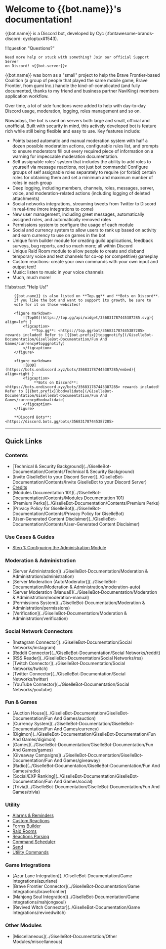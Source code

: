 Welcome to {{bot.name}}'s documentation!
=============================

{{bot.name}} is a Discord bot, developed by Cyc (:fontawesome-brands-discord: cycloptux#1543).

!!!question "Questions?"

    Need more help or stuck with something? Join our official Support Server
    on Discord! <{{bot.server}}>


{{bot.name}} was born as a "small" project to help the Brave Frontier-based
Coalition (a group of people that played the same mobile game, Brave
Frontier, from gumi Inc.) handle the kind-of-complicated (and fully
documented, thanks to my friend and business partner NaviKing) members
application workflow.

Over time, a lot of side functions were added to help with day-to-day
Discord usage, moderation, logging, roles management and so on.

Nowadays, the bot is used on servers both large and small, official and
unofficial. Built with security in mind, this actively developed bot is
feature rich while still being flexible and easy to use. Key features
include:

-   Points based automatic and manual moderation system with half a
    dozen possible moderation actions, configurable rules list, and
    prompts to ensure moderators fill out every required piece of
    information on a warning for impeccable moderation documentation.
-   Self assignable roles' system that includes the ability to add roles
    to yourself via message reactions, not just bot commands! Configure
    groups of self assignable roles separately to require (or forbid)
    certain roles for obtaining them and set a minimum and maximum
    number of roles in each group
-   Deep logging, including members, channels, roles, messages, server,
    voice, and moderation-related actions (including logging of deleted
    attachments)
-   Social networks integrations, streaming tweets from Twitter to
    Discord in real-time (more integrations to come)
-   New user management, including greet messages, automatically
    assigned roles, and automatically removed roles
-   Permissions system to configure the usage of each module
-   Social and currency system to allow users to rank up based on
    activity and earn currency to use on games in the bot
-   Unique form builder module for creating guild applications, feedback
    surveys, bug reports, and so much more; all within Discord
-   Unique Raid Room module to allow people to create and disband
    temporary voice and text channels for co-op (or competitive)
    gameplay
-   Custom reactions: create your own commands with your own input and
    output text!
-   Music: listen to music in your voice channels
-   Much, much more!

!!!abstract "Help Us!"
        
        {{bot.name}} is also listed on **Top.gg** and **Bots on Discord**.
        If you like the bot and want to support its growth, be sure to 
        vote for it on those websites!

        <figure markdown> 
            ![TopGG](https://top.gg/api/widget/356831787445387285.svg){ align=left }
            <figcaption>
                **Top.gg**: <https://top.gg/bot/356831787445387285> rewards included! Refer to [{{bot.prefix}}topggnotify](/GiselleBot-Documentation/GiselleBot-Documentation/Fun And Games/currency#topggnotify)
            </figcaption>
        </figure>

        <figure markdown> 
            ![BOD](https://bots.ondiscord.xyz/bots/356831787445387285/embed){ align=right }
            <figcaption>
                 **Bots on Discord**: <https://bots.ondiscord.xyz/bots/356831787445387285> rewards included! Refer to [{{bot.prefix}}bodvalidate](/GiselleBot-Documentation/GiselleBot-Documentation/Fun And Games/currency#bodvalidate) 
            </figcaption>
        </figure>

        **Discord Bots**: <https://discord.bots.gg/bots/356831787445387285>


------------------------------------------------------------------------
## Quick Links

### Contents
* [Technical & Security Background](../GiselleBot-Documentation/Contents/Technical & Security Background)
* [Invite GiselleBot to your Discord Server](../GiselleBot-Documentation/Contents/Invite GiselleBot to your Discord Server)
* [Credits](../GiselleBot-Documentation/Contents/Credits)
* [Modules Documentation 101](../GiselleBot-Documentation/Contents/Modules Documentation 101)
* [Premium Perks](../GiselleBot-Documentation/Contents/Premium Perks)
* [Privacy Policy for GiselleBot](../GiselleBot-Documentation/Contents/Privacy Policy for GiselleBot)
* [User-Generated Content Disclaimer](../GiselleBot-Documentation/Contents/User-Generated Content Disclaimer)

### Use Cases & Guides
* [Step 1: Configuring the Administration Module](../GiselleBot-Documentation/Guides/1-Administration)

### Moderation & Administration
* [Server Administration](../GiselleBot-Documentation/Moderation & Administration/administration)
* [Server Moderation (AutoModerator)](../GiselleBot-Documentation/Moderation & Administration/moderation-auto)
* [Server Moderation (Manual)](../GiselleBot-Documentation/Moderation & Administration/moderation-manual)
* [Permissions System](../GiselleBot-Documentation/Moderation & Administration/permissions)
* [Verification](../GiselleBot-Documentation/Moderation & Administration/verification)

### Social Network Connectors
* [Instagram Connector](../GiselleBot-Documentation/Social Networks/instagram)
* [Reddit Connector](../GiselleBot-Documentation/Social Networks/reddit)
* [RSS Reader](../GiselleBot-Documentation/Social Networks/rss)
* [Twitch Connector](../GiselleBot-Documentation/Social Networks/twitch)
* [Twitter Connector](../GiselleBot-Documentation/Social Networks/twitter)
* [YouTube Connector](../GiselleBot-Documentation/Social Networks/youtube)

### Fun & Games
* [Auction House](../GiselleBot-Documentation/GiselleBot-Documentation/Fun And Games/auction)
* [Currency System](../GiselleBot-Documentation/GiselleBot-Documentation/Fun And Games/currency)
* [Digimon](../GiselleBot-Documentation/GiselleBot-Documentation/Fun And Games/digimon)
* [Games](../GiselleBot-Documentation/GiselleBot-Documentation/Fun And Games/games)
* [Giveaway Campaigns](../GiselleBot-Documentation/GiselleBot-Documentation/Fun And Games/giveaway)
* [Radio](../GiselleBot-Documentation/GiselleBot-Documentation/Fun And Games/radio)
* [Social/EXP Ranking](../GiselleBot-Documentation/GiselleBot-Documentation/Fun And Games/social)
* [Trivia](../GiselleBot-Documentation/GiselleBot-Documentation/Fun And Games/trivia)

### Utility
* [Alarms & Reminders](../GiselleBot-Documentation/Utility/alarm)
* [Custom Reactions](../GiselleBot-Documentation/Utility/custreact)
* [Forms Builder](../GiselleBot-Documentation/Utility/forms)
* [Raid Rooms](../GiselleBot-Documentation/Utility/raidroom)
* [Reactions Parsing](../GiselleBot-Documentation/Utility/reactions)
* [Command Scheduler](../GiselleBot-Documentation/Utility/scheduler)
* [Send](../GiselleBot-Documentation/Utility/send)
* [Utility Commands](../GiselleBot-Documentation/Utility/util)

### Game Integrations
* [Azur Lane Integration](../GiselleBot-Documentation/Game Integrations/azurlane)
* [Brave Frontier Connector](../GiselleBot-Documentation/Game Integrations/bravefrontier)
* [Mahjong Soul Integration](../GiselleBot-Documentation/Game Integrations/mahjongsoul)
* [Revived Witch Connector](../GiselleBot-Documentation/Game Integrations/revivedwitch)

### Other Modules
* [Miscellaneous](../GiselleBot-Documentation/Other Modules/miscellaneous)